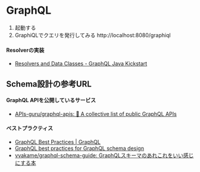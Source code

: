 # GraphQL

1. 起動する
1. GraphiQLでクエリを発行してみる http://localhost:8080/graphiql

#### Resolverの実装
* [Resolvers and Data Classes - GraphQL Java Kickstart](https://www.graphql-java-kickstart.com/tools/schema-definition/#resolvers-and-data-classes)

## Schema設計の参考URL

#### GraphQL APIを公開しているサービス
* [APIs-guru/graphql-apis: 📜 A collective list of public GraphQL APIs](https://github.com/APIs-guru/graphql-apis)

#### ベストプラクティス
* [GraphQL Best Practices | GraphQL](https://graphql.org/learn/best-practices/)
* [GraphQL best practices for GraphQL schema design](https://atheros.ai/blog/graphql-best-practices-for-graphql-schema-design)
* [vvakame/graphql-schema-guide: GraphQLスキーマのあれこれをいい感じにする本](https://github.com/vvakame/graphql-schema-guide)
